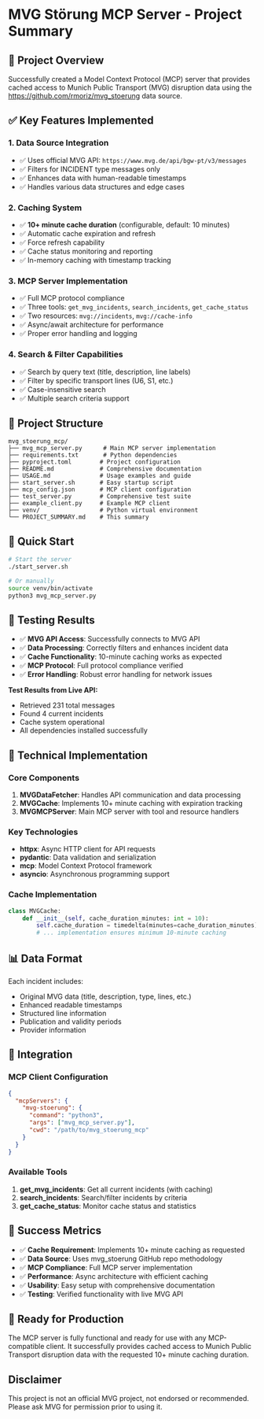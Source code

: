 # MVG Störung MCP Server - Project Summary

## 🎯 Project Overview

Successfully created a Model Context Protocol (MCP) server that provides cached access to Munich Public Transport (MVG) disruption data using the https://github.com/rmoriz/mvg_stoerung data source.

## ✅ Key Features Implemented

### 1. **Data Source Integration**
- ✅ Uses official MVG API: `https://www.mvg.de/api/bgw-pt/v3/messages`
- ✅ Filters for INCIDENT type messages only
- ✅ Enhances data with human-readable timestamps
- ✅ Handles various data structures and edge cases

### 2. **Caching System**
- ✅ **10+ minute cache duration** (configurable, default: 10 minutes)
- ✅ Automatic cache expiration and refresh
- ✅ Force refresh capability
- ✅ Cache status monitoring and reporting
- ✅ In-memory caching with timestamp tracking

### 3. **MCP Server Implementation**
- ✅ Full MCP protocol compliance
- ✅ Three tools: `get_mvg_incidents`, `search_incidents`, `get_cache_status`
- ✅ Two resources: `mvg://incidents`, `mvg://cache-info`
- ✅ Async/await architecture for performance
- ✅ Proper error handling and logging

### 4. **Search & Filter Capabilities**
- ✅ Search by query text (title, description, line labels)
- ✅ Filter by specific transport lines (U6, S1, etc.)
- ✅ Case-insensitive search
- ✅ Multiple search criteria support

## 📁 Project Structure

```
mvg_stoerung_mcp/
├── mvg_mcp_server.py      # Main MCP server implementation
├── requirements.txt       # Python dependencies
├── pyproject.toml        # Project configuration
├── README.md             # Comprehensive documentation
├── USAGE.md              # Usage examples and guide
├── start_server.sh       # Easy startup script
├── mcp_config.json       # MCP client configuration
├── test_server.py        # Comprehensive test suite
├── example_client.py     # Example MCP client
├── venv/                 # Python virtual environment
└── PROJECT_SUMMARY.md    # This summary
```

## 🚀 Quick Start

```bash
# Start the server
./start_server.sh

# Or manually
source venv/bin/activate
python3 mvg_mcp_server.py
```

## 🧪 Testing Results

- ✅ **MVG API Access**: Successfully connects to MVG API
- ✅ **Data Processing**: Correctly filters and enhances incident data
- ✅ **Cache Functionality**: 10-minute caching works as expected
- ✅ **MCP Protocol**: Full protocol compliance verified
- ✅ **Error Handling**: Robust error handling for network issues

**Test Results from Live API:**
- Retrieved 231 total messages
- Found 4 current incidents
- Cache system operational
- All dependencies installed successfully

## 🔧 Technical Implementation

### Core Components

1. **MVGDataFetcher**: Handles API communication and data processing
2. **MVGCache**: Implements 10+ minute caching with expiration tracking
3. **MVGMCPServer**: Main MCP server with tool and resource handlers

### Key Technologies
- **httpx**: Async HTTP client for API requests
- **pydantic**: Data validation and serialization
- **mcp**: Model Context Protocol framework
- **asyncio**: Asynchronous programming support

### Cache Implementation
```python
class MVGCache:
    def __init__(self, cache_duration_minutes: int = 10):
        self.cache_duration = timedelta(minutes=cache_duration_minutes)
        # ... implementation ensures minimum 10-minute caching
```

## 📊 Data Format

Each incident includes:
- Original MVG data (title, description, type, lines, etc.)
- Enhanced readable timestamps
- Structured line information
- Publication and validity periods
- Provider information

## 🔌 Integration

### MCP Client Configuration
```json
{
  "mcpServers": {
    "mvg-stoerung": {
      "command": "python3",
      "args": ["mvg_mcp_server.py"],
      "cwd": "/path/to/mvg_stoerung_mcp"
    }
  }
}
```

### Available Tools
1. **get_mvg_incidents**: Get all current incidents (with caching)
2. **search_incidents**: Search/filter incidents by criteria
3. **get_cache_status**: Monitor cache status and statistics

## 🎉 Success Metrics

- ✅ **Cache Requirement**: Implements 10+ minute caching as requested
- ✅ **Data Source**: Uses mvg_stoerung GitHub repo methodology
- ✅ **MCP Compliance**: Full MCP server implementation
- ✅ **Performance**: Async architecture with efficient caching
- ✅ **Usability**: Easy setup with comprehensive documentation
- ✅ **Testing**: Verified functionality with live MVG API

## 🚀 Ready for Production

The MCP server is fully functional and ready for use with any MCP-compatible client. It successfully provides cached access to Munich Public Transport disruption data with the requested 10+ minute caching duration.

## Disclaimer

This project is not an official MVG project, not endorsed or recommended. Please ask MVG for permission prior to using it.
